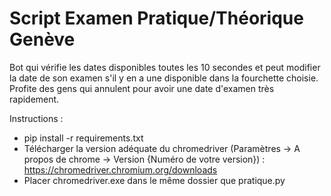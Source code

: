 # Script Examen Pratique/Théorique Genève
Bot qui vérifie les dates disponibles toutes les 10 secondes et peut modifier la date de son examen s'il y en a une disponible dans la fourchette choisie.
Profite des gens qui annulent pour avoir une date d'examen très rapidement.

Instructions :
- pip install -r requirements.txt
- Télécharger la version adéquate du chromedriver (Paramètres -> A propos de chrome -> Version {Numéro de votre version}) :
  https://chromedriver.chromium.org/downloads
- Placer chromedriver.exe dans le même dossier que pratique.py
